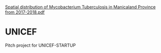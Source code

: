 [Spatial distribution of Mycobacterium Tuberculosis in Manicaland Province from 2017-2018.pdf](https://github.com/Rejoice2021/UNICEF/files/6886566/Spatial.distribution.of.Mycobacterium.Tuberculosis.in.Manicaland.Province.from.2017-2018.pdf)
# UNICEF
Pitch project for UNICEF-STARTUP

